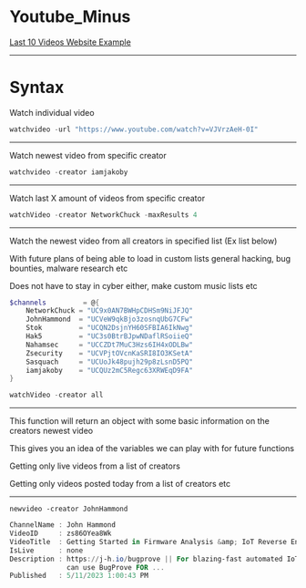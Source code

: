 # Youtube_Minus

[Last 10 Videos Website Example](https://i-am-jakoby.github.io/Youtube_Minus/)

---

# Syntax 

Watch individual video
```powershell
watchvideo -url "https://www.youtube.com/watch?v=VJVrzAeH-0I"
```

---

Watch newest video from specific creator
```powershell
watchvideo -creator iamjakoby
```

---

Watch last X amount of videos from specific creator
```powershell
watchVideo -creator NetworkChuck -maxResults 4
```

---

Watch the newest video from all creators in specified list (Ex list below)

With future plans of being able to load in custom lists general hacking, bug bounties, malware research etc 

Does not have to stay in cyber either, make custom music lists etc

```powershell
$channels         = @{
    NetworkChuck = "UC9x0AN7BWHpCDHSm9NiJFJQ"
    JohnHammond  = "UCVeW9qkBjo3zosnqUbG7CFw"
    Stok         = "UCQN2DsjnYH60SFBIA6IkNwg"
    Hak5         = "UC3s0BtrBJpwNDaflRSoiieQ"
    Nahamsec     = "UCCZDt7MuC3Hzs6IH4xODLBw"
    Zsecurity    = "UCVPjtOVcnKaSRI8IO3KSetA"
    Sasquach     = "UCUoJk48pujh29p8zLsnD5PQ"
    iamjakoby    = "UCQUz2mC5Regc63XRWEqD9FA"    
}
```

```powershell
watchVideo -creator all
```

---

This function will return an object with some basic information on the creators newest video 

This gives you an idea of the variables we can play with for future functions 

Getting only live videos from a list of creators 

Getting only videos posted today from a list of creators etc 

---

```
newvideo -creator JohnHammond
```

```powershell
ChannelName : John Hammond
VideoID     : zs86OYea8Wk
VideoTitle  : Getting Started in Firmware Analysis &amp; IoT Reverse Engineering
IsLive      : none
Description : https://j-h.io/bugprove || For blazing-fast automated IoT firmware analysis and zero-day discovery, you
              can use BugProve FOR ...
Published   : 5/11/2023 1:00:43 PM
```
